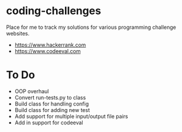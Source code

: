 # coding-challenges
Place for me to track my solutions for various programming challenge websites.

- https://www.hackerrank.com
- https://www.codeeval.com

# To Do
- OOP overhaul
 - Convert run-tests.py to class
 - Build class for handling config
 - Build class for adding new test
- Add support for multiple input/output file pairs
- Add in support for codeeval 
